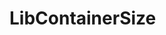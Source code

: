 # LibContainerSize

<ContainerBox title="介绍" noGap>
<template #desc>

基于 `Container` 对容器的二次封装，可设置大小和背景色

依赖 [LibFillClick](./LibFillClick.md) 和 [LibRectBgColor](./LibRectBgColor.md)
</template>
</ContainerBox>

<ContainerBox title="基础用法" noGap>
<CodeBox>
<template #codes>

```ts
import { Container } from "pixi.js";

import { LibFillClick } from "./LibFillClick";
import { LibRectBgColor } from "./LibRectBgColor";

/** @description 可设置大小的容器 */
export class LibContainerSize extends Container {
  /** 填充容器 */
  private fill: LibFillClick;
  /** 背景色填充 */
  private bgColorFill: LibRectBgColor;

  constructor(width: number, height: number, bgColor?: string) {
    super();

    if (bgColor) {
      this.bgColorFill = new LibRectBgColor({
        width,
        height,
        bgColor,
      });
      this.addChild(this.bgColorFill);
    } else {
      this.fill = new LibFillClick(width, height);
      this.addChild(this.fill);
    }
  }

  /** @description 设置容器大小 */
  setSize(width: number, height: number) {
    if (this.fill) {
      this.fill.width = width;
      this.fill.height = height;
    }

    if (this.bgColorFill) {
      this.bgColorFill.renderBg(width, height);
    }
  }
}
```
</template>
</CodeBox>
</ContainerBox>
